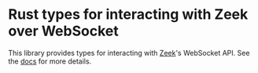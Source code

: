 # Rust types for interacting with Zeek over WebSocket

This library provides types for interacting with [Zeek](https://zeek.org)'s
WebSocket API. See the
[docs](https://bbannier.github.io/zeek-websocket-rs/zeek_websocket/index.html)
for more details.
